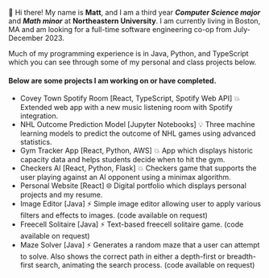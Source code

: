 👋 Hi there! My name is **Matt**, and I am a third year ***Computer Science major*** and ***Math minor*** at **Northeastern University**. I am currently living in Boston, MA and am looking for a full-time software engineering co-op from July-December 2023.

Much of my programming experience is in Java, Python, and TypeScript which you can see through some of my personal and class projects below.

#### Below are some projects I am working on or have completed.
* Covey Town Spotify Room [React, TypeScript, Spotify Web API] 💥 Extended web app with a new music listening room with Spotify integration.
* NHL Outcome Prediction Model [Jupyter Notebooks] 💡 Three machine learning models to predict the outcome of NHL games using advanced statistics.
* Gym Tracker App [React, Python, AWS] 💥 App which displays historic capacity data and helps students decide when to hit the gym.
* Checkers AI [React, Python, Flask] 💥 Checkers game that supports the user playing against an AI opponent using a minimax algorithm.
* Personal Website [React] 🌐 Digital portfolio which displays personal projects and my resume.
* Image Editor [Java] ⚡ Simple image editor allowing user to apply various filters and effects to images. (code available on request)
* Freecell Solitaire [Java] ⚡ Text-based freecell solitaire game. (code available on request)
* Maze Solver [Java] ⚡ Generates a random maze that a user can attempt to solve. Also shows the correct path in either a depth-first or breadth-first search, animating the search process. (code available on request)

<!--
**mattkeefer/mattkeefer** is a ✨ _special_ ✨ repository because its `README.md` (this file) appears on your GitHub profile.

Here are some ideas to get you started:

- 🔭 I’m currently working on ...
- 🌱 I’m currently learning ...
- 👯 I’m looking to collaborate on ...
- 🤔 I’m looking for help with ...
- 💬 Ask me about ...
- 📫 How to reach me: ...
- 😄 Pronouns: ...
- ⚡ Fun fact: ...
💥🌐🪐🌟🔥💡

-->
